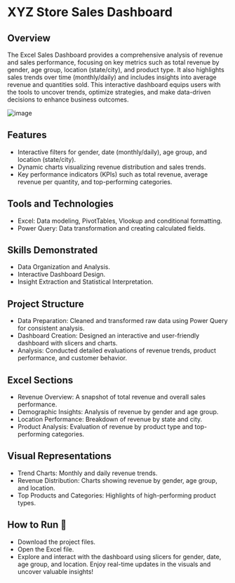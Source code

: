 # XYZ Store Sales Dashboard

## Overview
The Excel Sales Dashboard provides a comprehensive analysis of revenue and sales 
performance, focusing on key metrics such as total revenue by gender, age group, location 
(state/city), and product type. It also highlights sales trends over time (monthly/daily) 
and includes insights into average revenue and quantities sold. This interactive dashboard 
equips users with the tools to uncover trends, optimize strategies, and make data-driven 
decisions to enhance business outcomes.

![image](https://github.com/user-attachments/assets/3b148805-1461-471c-ac06-d3e3622d6d06)

## Features 
- Interactive filters for gender, date (monthly/daily), age group, and
  location (state/city). 
- Dynamic charts visualizing revenue distribution and sales trends.
- Key performance indicators (KPIs) such as total revenue, average revenue per
  quantity, and top-performing categories.

## Tools and Technologies 
- Excel: Data modeling, PivotTables, Vlookup and conditional formatting.
- Power Query: Data transformation and creating calculated fields.

## Skills Demonstrated 
- Data Organization and Analysis.
- Interactive Dashboard Design.
- Insight Extraction and Statistical Interpretation.

## Project Structure 
- Data Preparation: Cleaned and transformed raw data using Power Query for consistent
  analysis.
- Dashboard Creation: Designed an interactive and user-friendly dashboard with
  slicers and charts.
- Analysis: Conducted detailed evaluations of revenue trends, product performance,
  and customer behavior.

## Excel Sections 
- Revenue Overview: A snapshot of total revenue and overall sales performance.
- Demographic Insights: Analysis of revenue by gender and age group.
- Location Performance: Breakdown of revenue by state and city.
- Product Analysis: Evaluation of revenue by product type and top-performing categories.

## Visual Representations
- Trend Charts: Monthly and daily revenue trends.
- Revenue Distribution: Charts showing revenue by gender, age group, and location.
- Top Products and Categories: Highlights of high-performing product types.

## How to Run 🚀
- Download the project files.
- Open the Excel file.
- Explore and interact with the dashboard using slicers for gender, date,
  age group, and location. Enjoy real-time updates in the visuals and uncover
  valuable insights!
